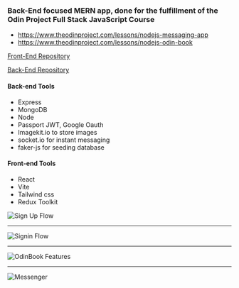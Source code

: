 ### Back-End focused MERN app, done for the fulfillment of the Odin Project Full Stack JavaScript Course

- https://www.theodinproject.com/lessons/nodejs-messaging-app
- https://www.theodinproject.com/lessons/nodejs-odin-book

[Front-End Repository](https://github.com/syedshaon/OdinBookFront)

[Back-End Repository](https://github.com/syedshaon/OdinBookApi)

#### Back-end Tools

- Express
- MongoDB
- Node
- Passport JWT, Google Oauth
- Imagekit.io to store images
- socket.io for instant messaging
- faker-js for seeding database

#### Front-end Tools

- React
- Vite
- Tailwind css
- Redux Toolkit

![Sign Up Flow](https://ik.imagekit.io/odinbook/odinbook/signup.jpg?updatedAt=1708195419227 "Sign Up Flow")

---

![Signin Flow](https://ik.imagekit.io/odinbook/odinbook/signin.jpg?updatedAt=1708195419039 "Signin Flow")

---

![OdinBook Features](https://ik.imagekit.io/odinbook/odinbook/odinbook.jpg?updatedAt=1708195419091 "OdinBook Features")

---

![Messenger](https://ik.imagekit.io/odinbook/odinbook/messenger.jpg?updatedAt=1708195419075 "Messenger")

